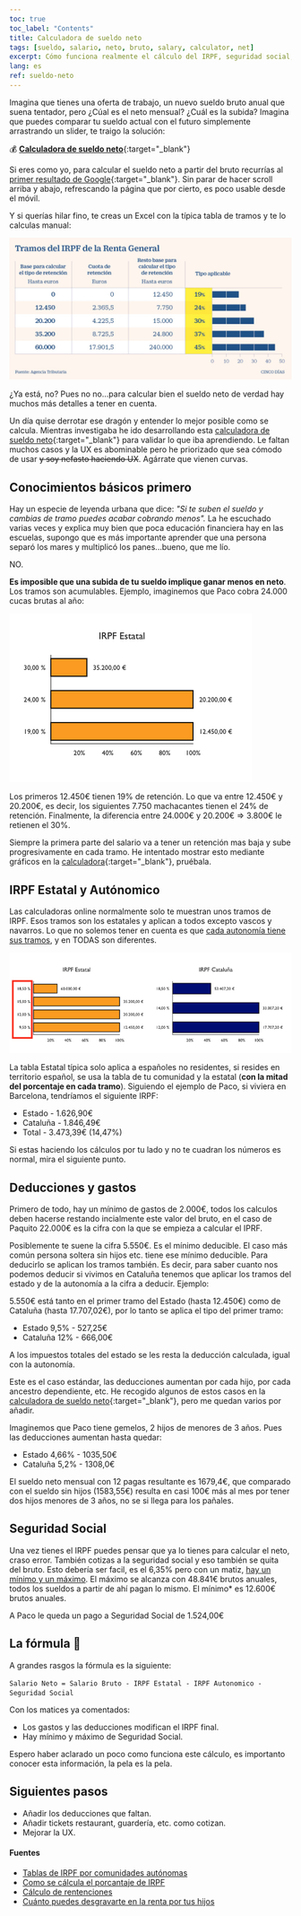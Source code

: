 ```yaml
---
toc: true
toc_label: "Contents"
title: Calculadora de sueldo neto
tags: [sueldo, salario, neto, bruto, salary, calculator, net]
excerpt: Cómo funciona realmente el cálculo del IRPF, seguridad social, etc.
lang: es
ref: sueldo-neto
---
```


Imagina que tienes una oferta de trabajo, un nuevo sueldo bruto anual que suena tentador, pero ¿Cúal es el neto mensual? ¿Cuál es la subida? Imagina que puedes comparar tu sueldo actual con el futuro simplemente arrastrando un slider, te traigo la solución:

:moneybag: [**Calculadora de sueldo neto**](https://tusueldoneto.pallares.me){:target="\_blank"}

Si eres como yo, para calcular el sueldo neto a partir del bruto recurrías al [primer resultado de Google](https://cincodias.elpais.com/herramientas/calculadora-sueldo-neto/){:target="\_blank"}. Sin parar de hacer scroll arriba y abajo, refrescando la página que por cierto, es poco usable desde el móvil.

Y si querías hilar fino, te creas un Excel con la típica tabla de tramos y te lo calculas manual:

![Tramos IPRF Estatales](/images/tramos.jpg)

¿Ya está, no? Pues no no...para calcular bien el sueldo neto de verdad hay muchos más detalles a tener en cuenta.

Un día quise derrotar ese dragón y entender lo mejor posible como se calcula. Mientras investigaba he ido desarrollando esta [calculadora de sueldo neto](https://tusueldoneto.pallares.me){:target="\_blank"} para validar lo que iba aprendiendo. Le faltan muchos casos y la UX es abominable pero he priorizado que sea cómodo de usar ~~y soy nefasto haciendo UX~~. Agárrate que vienen curvas.

## Conocimientos básicos primero

Hay un especie de leyenda urbana que dice: _"Si te suben el sueldo y cambias de tramo puedes acabar cobrando menos"._ La he escuchado varias veces y explica muy bien que poca educación financiera hay en las escuelas, supongo que es más importante aprender que una persona separó los mares y multiplicó los panes...bueno, que me lío.

NO.

**Es imposible que una subida de tu sueldo implique ganar menos en neto**. Los tramos son acumulables. Ejemplo, imaginemos que Paco cobra 24.000 cucas brutas al año:

![Tramos explicados](/images/tramosExplicados.png)

Los primeros 12.450€ tienen 19% de retención.
Lo que va entre 12.450€ y 20.200€, es decir, los siguientes 7.750 machacantes tienen el 24% de retención.
Finalmente, la diferencia entre 24.000€ y 20.200€ => 3.800€ le retienen el 30%.

Siempre la primera parte del salario va a tener un retención mas baja y sube progresivamente en cada tramo. He intentado mostrar esto mediante gráficos en la [calculadora](https://tusueldoneto.pallares.me){:target="\_blank"}, pruébala.

## IRPF Estatal y Autónomico

Las calculadoras online normalmente solo te muestran unos tramos de IRPF. Esos tramos son los estatales y aplican a todos excepto vascos y navarros. Lo que no solemos tener en cuenta es que [cada autonomía tiene sus tramos](https://www.businessinsider.es/tablas-irpf-comunidades-autonomas-cuanto-pagas-renta-625415), y en TODAS son diferentes.

![Tramos del estado y catalanes](/images/dosTramos.png)

La tabla Estatal típica solo aplica a españoles no residentes, si resides en territorio español, se usa la tabla de tu comunidad y la estatal (**con la mitad del porcentaje en cada tramo**).
Siguiendo el ejemplo de Paco, si viviera en Barcelona, tendríamos el siguiente IRPF:

- Estado - 1.626,90€
- Cataluña - 1.846,49€
- Total - 3.473,39€ (14,47%)

Si estas haciendo los cálculos por tu lado y no te cuadran los números es normal, mira el siguiente punto.

## Deducciones y gastos

Primero de todo, hay un mínimo de gastos de 2.000€, todos los calculos deben hacerse restando incialmente este valor del bruto, en el caso de Paquito 22.000€ es la cifra con la que se empieza a calcular el IPRF.

Posiblemente te suene la cifra 5.550€. Es el mínimo deducible. El caso más común persona soltera sin hijos etc. tiene ese mínimo deducible. Para deducirlo se aplican los tramos también. Es decir, para saber cuanto nos podemos deducir si vivimos en Cataluña tenemos que aplicar los tramos del estado y de la autonomía a la cifra a deducir. Ejemplo:

5.550€ está tanto en el primer tramo del Estado (hasta 12.450€) como de Cataluña (hasta 17.707,02€), por lo tanto se aplica el tipo del primer tramo:

- Estado 9,5% - 527,25€
- Cataluña 12% - 666,00€

A los impuestos totales del estado se les resta la deducción calculada, igual con la autonomía.

Este es el caso estándar, las deducciones aumentan por cada hijo, por cada ancestro dependiente, etc. He recogido algunos de estos casos en la [calculadora de sueldo neto](https://tusueldoneto.pallares.me){:target="\_blank"}, pero me quedan varios por añadir.

Imaginemos que Paco tiene gemelos, 2 hijos de menores de 3 años. Pues las deducciones aumentan hasta quedar:

- Estado 4,66% - 1035,50€
- Cataluña 5,2% - 1308,0€

El sueldo neto mensual con 12 pagas resultante es 1679,4€, que comparado con el sueldo sin hijos (1583,55€) resulta en casi 100€ más al mes por tener dos hijos menores de 3 años, no se si llega para los pañales.

## Seguridad Social

Una vez tienes el IRPF puedes pensar que ya lo tienes para calcular el neto, craso error. También cotizas a la seguridad social y eso también se quita del bruto. Esto debería ser facil, es el 6,35% pero con un matiz, [hay un mínimo y un máximo](https://www.campmanyabogados.com/blog/bases-cotizacion). El máximo se alcanza con 48.841€ brutos anuales, todos los sueldos a partir de ahí pagan lo mismo. El mínimo\* es 12.600€ brutos anuales.

A Paco le queda un pago a Seguridad Social de 1.524,00€

## La fórmula :tada:

A grandes rasgos la fórmula es la siguiente:

`Salario Neto = Salario Bruto - IRPF Estatal - IRPF Autonomico - Seguridad Social`

Con los matices ya comentados:

- Los gastos y las deducciones modifican el IRPF final.
- Hay mínimo y máximo de Seguridad Social.

Espero haber aclarado un poco como funciona este cálculo, es importanto conocer esta información, la pela es la pela.

## Siguientes pasos

- Añadir los deducciones que faltan.
- Añadir tickets restaurant, guardería, etc. como cotizan.
- Mejorar la UX.

#### Fuentes

- [Tablas de IRPF por comunidades autónomas](https://www.businessinsider.es/tablas-irpf-comunidades-autonomas-cuanto-pagas-renta-625415)
- [Como se cálcula el porcantaje de IRPF](https://ekuatio.com/como-se-calcula-el-porcentaje-de-irpf-en-la-nomina/)
- [Cálculo de rentenciones](https://www2.agenciatributaria.gob.es/wlpl/PRET-R170/index.zul)
- [Cuánto puedes desgravarte en la renta por tus hijos](https://www.finect.com/usuario/Josetrecet/articulos/hijos-declaracion-renta)
